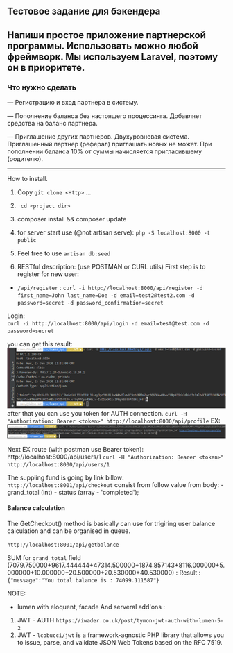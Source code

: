 ## Тестовое задание для бэкендера
 
## Напиши простое приложение партнерской программы. Использовать можно любой фреймворк. Мы используем Laravel, поэтому он в приоритете.
 
 ### Что нужно сделать
 — Регистрацию и вход партнера в систему.
 
 — Пополнение баланса без настоящего процессинга. Добавляет средства на баланс партнера.
 
 — Приглашение других партнеров. Двухуровневая система. Приглашенный партнер (реферал) приглашать новых не может. При пополнении баланса 10% от суммы начисляется пригласившему (родителю).
 
 -----------------
 How to  install.
1.  Copy `git clone <Http>` ...
2.  ` cd <project dir>` 
3. composer install && composer update
4. for server start use (@not artisan serve): `php -S localhost:8000 -t public` 
5. Feel free to use `artisan db:seed`

6. RESTful description:
(use POSTMAN or CURL utils)
First step is to register for new user:
 -  `/api/register` : 
    `curl -i http://localhost:8000/api/register -d first_name=John last_name=Doe -d email=test2@test2.com -d password=secret -d password_confirmation=secret`

Login:  
    `curl -i http://localhost:8000/api/login -d email=test@test.com -d password=secret`
  
  
  you can get this result:
   ![Screen logo](/IMG/screen1.png)
  after  that you can use you token for AUTH connection.
    `curl -H "Authorization: Bearer <token>" http://localhost:8000/api/profile`
  EX: ![Screen2](/IMG/screen2.png)
  
  Next EX route (with postman use Bearer token):
   http://localhost:8000/api/users/1
 `curl -H "Authorization: Bearer <token>" http://localhost:8000/api/users/1`
   
   The suppling fund is going by link billow: 
   `http://localhost:8001/api/checkout`
   consist from follow value from body:
       - grand_total (int)
       - status  (array - 'completed');
   
   #### Balance calculation 
   The GetCheckout() method is basically can use for trigiring user 
   balance calculation and can be organised in queue.
   
   `http://localhost:8001/api/getbalance`
   
   
   SUM for `grand_total` field
   (7079.750000+9617.444444+47314.500000+1874.857143+8116.000000+5.000000+10.000000+20.500000+20.530000+40.530000) :
   Result :  `{"message":"You total balance is : 74099.111587"}`    
   
NOTE: 
  - lumen with  eloquent, facade 
  And serveral add'ons :
   1. JWT - AUTH `https://iwader.co.uk/post/tymon-jwt-auth-with-lumen-5-2`
   2. JWT - `lcobucci/jwt` is a framework-agnostic PHP library that allows you to issue, parse, and validate JSON Web Tokens based on the RFC 7519. 

